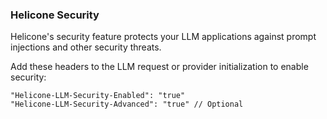 ### Helicone Security

Helicone's security feature protects your LLM applications against prompt injections and other security threats.

Add these headers to the LLM request or provider initialization to enable security:

```
"Helicone-LLM-Security-Enabled": "true"
"Helicone-LLM-Security-Advanced": "true" // Optional
```
